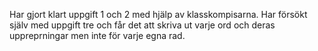 Har gjort klart uppgift 1 och 2 med hjälp av klasskompisarna. Har försökt själv med uppgift tre och får det att skriva ut varje ord och deras uppreprningar men inte för varje egna rad.